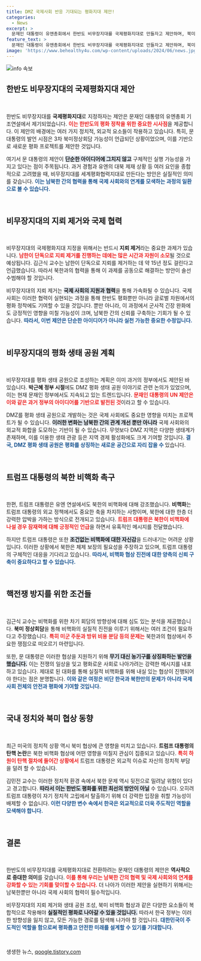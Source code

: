 ```yaml
---
title: DMZ 국제사회 반응 기대되는 평화지대 제안!
categories:
  - News
excerpt: >
  문재인 대통령이 유엔총회에서 한반도 비무장지대를 국제평화지대로 만들자고 제안하며, 북미 3차 정상회담의 가능성을 언급했다. 그러나 트럼프 대통령의 탄핵 논란으로 협상이 어떻게 흐를지 불확실성이 커지고 있다. 긴장한 상황 속에서 어떤 전환점이 생길지 주목된다.
feature_text: >
  문재인 대통령이 유엔총회에서 한반도 비무장지대를 국제평화지대로 만들자고 제안하며, 북미 3차 정상회담의 가능성을 언급했다. 그러나 트럼프 대통령의 탄핵 논란으로 협상이 어떻게 흐를지 불확실성이 커지고 있다. 긴장한 상황 속에서 어떤 전환점이 생길지 주목된다.
image: 'https://www.behealthy4u.com/wp-content/uploads/2024/06/news.jpg'
---
```


<p><img src="https://www.behealthy4u.com/wp-content/uploads/2024/06/news.jpg" alt="info 속보" /></p>

<h2 data-ke-size="size26">한반도 비무장지대의 국제평화지대 제안</h2>

<p data-ke-size="size16">&nbsp;</p>

<p>한반도 비무장지대를 <b>국제평화지대</b>로 지정하자는 제안은 문재인 대통령의 유엔총회 기조연설에서 제기되었습니다. <b><span style="color: #ee2323;">이는 한반도의 평화 정착을 위한 중요한 시사점</span></b>을 제공합니다. 이 제안의 배경에는 여러 가지 정치적, 외교적 요소들이 작용하고 있습니다. 특히, 문 대통령의 발언 시점은 3차 북미정상회담 가능성이 언급되던 상황이었으며, 이를 기반으로 새로운 평화 프로젝트를 제안한 것입니다. </p>

<p>여기서 문 대통령의 제안이 <b><span style="background-color: #21538527;">단순한 아이디어에 그치지 않고</span></b> 구체적인 실행 가능성을 가지고 있다는 점이 주목됩니다. 과거 경험과 유엔의 대북 제재 상황 등 여러 요인을 종합적으로 고려했을 때, 비무장지대를 세계평화협력지대로 만든다는 방안은 실질적인 의미를 갖습니다. <b><span style="color: #1a5490;">이는 남북한 간의 협력을 통해 국제 사회와의 연계를 모색하는 과정의 일환으로 볼 수 있습니다.</span></b></p>

<p data-ke-size="size16">&nbsp;</p>

<h2 data-ke-size="size26">비무장지대의 지뢰 제거와 국제 협력</h2>

<p data-ke-size="size16">&nbsp;</p>

<p>비무장지대의 국제평화지대 지정을 위해서는 반드시 <b>지뢰 제거</b>라는 중요한 과제가 있습니다. <b><span style="color: #ee2323;">남한이 단독으로 지뢰 제거를 진행하는 데에는 많은 시간과 자원이 소모</span></b>될 것으로 예상됩니다. 김근식 교수는 남한이 단독으로 지뢰를 제거하는 데 약 15년 정도 걸린다고 언급했습니다. 따라서 북한과의 협력을 통해 이 과제를 공동으로 해결하는 방안이 솔선수범해야 할 것입니다.</p>

<p>비무장지대의 지뢰 제거는 <b><span style="background-color: #21538527;">국제 사회의 지원과 협력</span></b>을 통해 가속화될 수 있습니다. 국제 사회는 이러한 협력이 실현되는 과정을 통해 한반도 평화뿐만 아니라 글로벌 차원에서의 평화 정착에도 기여할 수 있을 것입니다. 뿐만 아니라, 이 과정에서 군사적 긴장 완화에도 긍정적인 영향을 미칠 가능성이 크며, 남북한 간의 신뢰를 구축하는 기회가 될 수 있습니다. <b><span style="color: #1a5490;">따라서, 이번 제안은 단순한 아이디어가 아니라 실천 가능한 중요한 수정입니다.</span></b></p>

<p data-ke-size="size16">&nbsp;</p>

<h2 data-ke-size="size26">비무장지대의 평화 생태 공원 계획</h2>

<p data-ke-size="size16">&nbsp;</p>

<p>비무장지대를 평화 생태 공원으로 조성하는 계획은 이미 과거의 정부에서도 제안된 바 있습니다. <b>박근혜 정부 시절</b>에도 DMZ 평화 생태 공원 이야기로 관련 논의가 있었으며, 이는 현재 문재인 정부에서도 지속되고 있는 트렌드입니다. <b><span style="color: #ee2323;">문재인 대통령의 UN 제안은 이와 같은 과거 정부의 아이디어를 기반으로 발전된 것</span></b>이라고 할 수 있습니다.</p>

<p>DMZ를 평화 생태 공원으로 개발하는 것은 국제 사회에도 중요한 영향을 미치는 프로젝트가 될 수 있습니다. <b><span style="background-color: #21538527;">이러한 변화는 남북한 간의 관계 개선 뿐만 아니라</span></b> 국제 사회와의 외교적 화합을 도모하는 기반이 될 수 있습니다. 무엇보다 DMZ 지역은 다양한 생태계가 존재하며, 이를 이용한 생태 관광 등은 지역 경제 활성화에도 크게 기여할 것입니다. <b><span style="color: #1a5490;">결국, DMZ 평화 생태 공원은 평화를 상징하는 새로운 공간으로 자리 잡을 수 </span></b>있습니다.</p>

<p data-ke-size="size16">&nbsp;</p>

<h2 data-ke-size="size26">트럼프 대통령의 북한 비핵화 촉구</h2>

<p data-ke-size="size16">&nbsp;</p>

<p>한편, 트럼프 대통령은 유엔 연설에서도 북한의 비핵화에 대해 강조했습니다. <b>비핵화</b>는 트럼프 대통령의 외교 정책에서도 중요한 축을 차지하는 사항이며, 북한에 대한 한층 더 강력한 압박을 가하는 방식으로 전개되고 있습니다. <b><span style="color: #ee2323;">트럼프 대통령은 북한이 비핵화에 나설 경우 잠재력에 대해 긍정적인 언급</span></b>을 하면서 유혹적인 메시지를 전달했습니다.</p>

<p>하지만 트럼프 대통령은 또한 <b><span style="background-color: #21538527;">조건없는 비핵화에 대한 자신감</span></b>을 드러내기는 어려운 상황입니다. 이러한 상황에서 북한은 체제 보장의 필요성을 주장하고 있으며, 트럼프 대통령의 구체적인 대응을 기다리고 있습니다. <b><span style="color: #1a5490;">따라서, 비핵화 협상 진전에 대한 양측의 신뢰 구축이 중요하다고 할 수 있습니다.</span></b></p>

<p data-ke-size="size16">&nbsp;</p>

<h2 data-ke-size="size26">핵전쟁 방지를 위한 조건들</h2>

<p data-ke-size="size16">&nbsp;</p>

<p>김근식 교수는 비핵화를 위한 차기 회담의 방향성에 대해 심도 있는 분석을 제공했습니다. <b>북미 정상회담</b>을 통해 비핵화의 실질적 진전을 이루기 위해서는 여러 조건이 필요하다고 주장했습니다. <b><span style="color: #ee2323;">특히 미군 주둔과 방위 비용 분담 등의 문제는</span></b> 북한과의 협상에서 주요한 쟁점으로 떠오르기 마련입니다.</p>

<p>또한, 문 대통령은 이러한 협상을 지원하기 위해 <b><span style="background-color: #21538527;">무기 대신 농기구를 상징화하는 발언을 했습니다.</span></b> 이는 전쟁의 일상을 잊고 평화로운 사회로 나아가려는 강력한 메시지를 내포하고 있습니다. 제대로 된 대화를 통해 실질적 비핵화를 위해 내실 있는 협상이 진행되어야 한다는 점은 분명합니다. <b><span style="color: #1a5490;">이와 같은 여정은 비단 한국과 북한만의 문제가 아니라 국제 사회 전체의 안전과 평화에 기여할 것입니다.</span></b></p>

<p data-ke-size="size16">&nbsp;</p>

<h2 data-ke-size="size26">국내 정치와 북미 협상 동향</h2>

<p data-ke-size="size16">&nbsp;</p>

<p>최근 미국의 정치적 상황 역시 북미 협상에 큰 영향을 미치고 있습니다. <b>트럼프 대통령의 탄핵 논란</b>은 북한 비핵화 협상에 어떤 영향을 미칠지 관심이 집중되고 있습니다. <b><span style="color: #ee2323;">특히 하원이 탄핵 절차에 들어간 상황에서</span></b> 트럼프 대통령은 외교적 이슈로 자신의 정치적 부담을 덜려 할 수 있습니다.</p>

<p>김민전 교수는 이러한 정치적 환경 속에서 북한 문제 역시 뒷전으로 밀려날 위험이 있다고 경고합니다. <b><span style="background-color: #21538527;">따라서 이는 한반도 평화를 위한 최선의 방안이 아닐</span></b> 수 있습니다. 오히려 트럼프 대통령이 자기 정치적 고립에서 탈출하기 위해 더 강력한 입장을 취할 가능성이 배제할 수 없습니다. <b><span style="color: #1a5490;">이런 다양한 변수 속에서 한국은 외교적으로 더욱 주도적인 역할을 모색해야 합니다.</span></b></p>

<p data-ke-size="size16">&nbsp;</p>

<h2 data-ke-size="size26">결론</h2>

<p data-ke-size="size16">&nbsp;</p>

<p>한반도의 비무장지대를 국제평화지대로 전환하려는 문재인 대통령의 제안은 <b>역사적으로 중대한 의미</b>를 갖습니다. <b><span style="color: #ee2323;">이를 통해 우리는 남북한 간의 협력 및 국제 사회와의 연계를 강화할 수 있는 기회를 맞이할 수 있습니다.</span></b> 더 나아가 이러한 제안을 실현하기 위해서는 남북한뿐만 아니라 국제 사회의 협력이 필수적입니다.</p>

<p>비무장지대의 지뢰 제거와 생태 공원 조성, 북미 비핵화 협상과 같은 다양한 요소들이 복합적으로 작용해야 <b><span style="background-color: #21538527;">실질적인 평화로 나아갈 수 있을 것입니다.</span></b> 따라서 한국 정부는 이러한 방향성을 잃지 않고, 모든 가능한 경로를 탐색해 나가야 할 것입니다. <b><span style="color: #1a5490;">대한민국이 주도적인 역할을 함으로써 평화롭고 안전한 미래를 설계할 수 있기를 기대합니다.</span></b></p>

<p data-ke-size="size16">&nbsp;</p>
생생한 뉴스, <a href="https://qoogle.tistory.com" rel="dofollow">qoogle.tistory.com</a>


